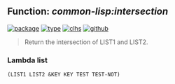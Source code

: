 ## Function: ***common-lisp:intersection***
[![package](https://img.shields.io/badge/Package-COMMON--LISP-5f9ea0.svg?style=social&colorA=999999)](../) [![type](https://img.shields.io/badge/Type-Function-5f9ea0.svg?style=social&colorA=999999)](../#function) [![clhs](https://img.shields.io/badge/CLHS-INTERSECTION-5f9ea0.svg?style=social&colorA=999999)](http://www.lispworks.com/documentation/HyperSpec/Body/f_isec_.htm) [![github](https://img.shields.io/badge/GitHub-View_the_source-5f9ea0.svg?style=social&colorA=999999&logo=github)](https://github.com/sbcl/sbcl/blob/master/src/code/list.lisp/) 

> Return the intersection of LIST1 and LIST2.

### Lambda list
```
(LIST1 LIST2 &KEY KEY TEST TEST-NOT)
```
